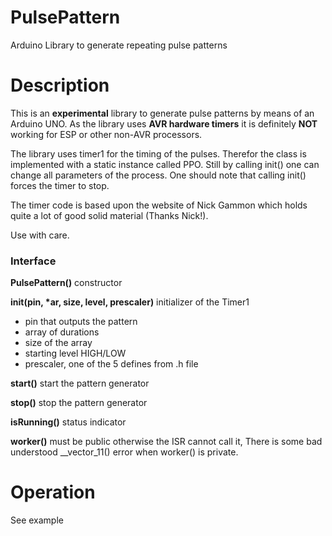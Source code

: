 # PulsePattern

Arduino Library to generate repeating pulse patterns

# Description

This is an **experimental** library to generate pulse patterns by means of an Arduino UNO.
As the library uses **AVR hardware timers** it is definitely **NOT** working for ESP 
or other non-AVR processors.

The library uses timer1 for the timing of the pulses. 
Therefor the class is implemented with a static instance called PPO. 
Still by calling init() one can change all parameters of the process. 
One should note that calling init() forces the timer to stop.

The timer code is based upon the website of Nick Gammon which 
holds quite a lot of good solid material (Thanks Nick!).

Use with care.

### Interface

**PulsePattern()** constructor 

**init(pin, \*ar, size, level, prescaler)** initializer of the Timer1

* pin that outputs the pattern
* array of durations
* size of the array
* starting level HIGH/LOW
* prescaler, one of the 5 defines from .h file

**start()** start the pattern generator 

**stop()** stop the pattern generator

**isRunning()** status indicator 

**worker()** must be public otherwise the ISR cannot call it, 
There is some bad understood __vector_11() error when worker() is private.

# Operation 

See example
